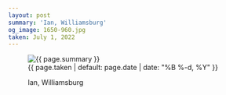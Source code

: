 ```yaml
---
layout: post
summary: 'Ian, Williamsburg'
og_image: 1650-960.jpg
taken: July 1, 2022
---
```


<figure class="post" data-src="{{ site.assets_url }}/{{ page.og_image }}">
<img alt="{{ page.summary }}" sizes="(min-width: 700px) 50vw, calc(100vw - 2rem)" src="{{ site.assets_url }}/1650-480.jpg" srcset="{{ site.assets_url }}/1650-240.jpg 240w, {{ site.assets_url }}/1650-480.jpg 480w, {{ site.assets_url }}/1650-720.jpg 720w, {{ site.assets_url }}/1650-960.jpg 960w"/>
<figcaption>
<time>{{ page.taken | default: page.date | date: "%B %-d, %Y" }}</time>
<p>Ian, Williamsburg</p>
</figcaption>
</figure>
